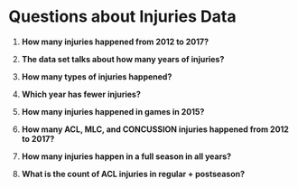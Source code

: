 # Questions about Injuries Data

1. **How many injuries happened from 2012 to 2017?**
   
  

2. **The data set talks about how many years of injuries?**
   
  

3. **How many types of injuries happened?**
   
  

4. **Which year has fewer injuries?**
   

5. **How many injuries happened in games in 2015?**
   

6. **How many ACL, MLC, and CONCUSSION injuries happened from 2012 to 2017?**
   

7. **How many injuries happen in a full season in all years?**
   

8. **What is the count of ACL injuries in regular + postseason?**
   


